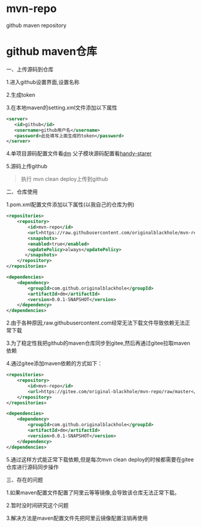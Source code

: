 # mvn-repo
github maven repository

# github maven仓库

一、上传源码到仓库

1.进入github设置界面,设置名称

2.生成token

3.在本地maven的setting.xml文件添加以下属性

```xml
<server>
   <id>github</id>
   <username>github用户名</username>
   <password>此处填写上面生成的token</password>
</server>
```
4.单项目源码配置文件看[dm](https://github.com/originalblackhole/dm/blob/master/pom.xml "dm")  父子模块源码配置看[handy-starer](https://github.com/originalblackhole/handy-starter/blob/main/pom.xml "handy-starer")

5.源码上传github

> 执行 mvn clean deploy上传到github

二、仓库使用

1.pom.xml配置文件添加以下属性(以我自己的仓库为例)

```xml
<repositories>
	<repository>
		<id>mvn-repo</id>
		<url>https://raw.githubusercontent.com/originalblackhole/mvn-repo/master</url>
		<snapshots>
		<enabled>true</enabled>
		<updatePolicy>always</updatePolicy>
	   </snapshots>
	</repository>
</repositories>

<dependencies>
	<dependency>
		<groupId>com.github.originalblackhole</groupId>
		<artifactId>dm</artifactId>
		<version>0.0.1-SNAPSHOT</version>
	</dependency>
</dependencies>
```
2.由于各种原因,raw.githubusercontent.com经常无法下载文件导致依赖无法正常下载

3.为了稳定性我把github的maven仓库同步到gitee,然后再通过gitee拉取maven依赖

4.通过gitee添加maven依赖的方式如下：

```xml
<repositories>
	<repository>
		<id>mvn-repo</id>
		<url>https://gitee.com/original-blackhole/mvn-repo/raw/master</url>
	</repository>
</repositories>

<dependencies>
	<dependency>
		<groupId>com.github.originalblackhole</groupId>
		<artifactId>dm</artifactId>
		<version>0.0.1-SNAPSHOT</version>
	</dependency>
</dependencies>
```
5.通过这样方式能正常下载依赖,但是每次mvn clean deploy的时候都需要在gitee仓库进行源码同步操作

三、存在的问题

1.如果maven配置文件配置了阿里云等等镜像,会导致该仓库无法正常下载。

2.暂时没时间研究这个问题

3.解决方法是maven配置文件先把阿里云镜像配置注销再使用
